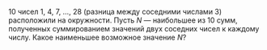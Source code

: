$1$0 чисел $1, ~4, ~7,  ~\dots  , ~28$ (разница между соседними числами $3$) расположили на окружности. 
Пусть $N$ — наибольшее из $10$ сумм, полученных суммированием значений двух соседних чисел к каждому числу. Какое наименьшее возможное значение $N$?